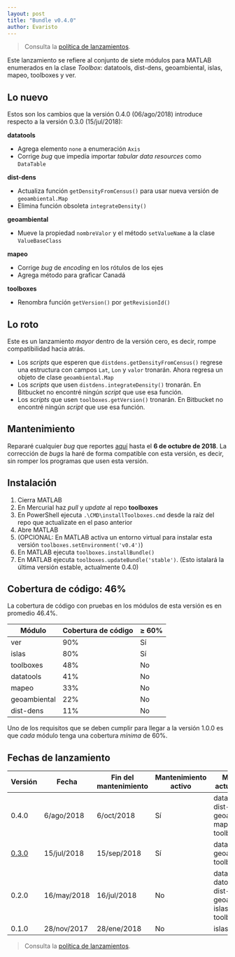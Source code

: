 ```yaml
---
layout: post
title: "Bundle v0.4.0"
author: Evaristo
---
```


> Consulta la [política de lanzamientos](lanzamientos.md).

Este lanzamiento se refiere al conjunto de siete módulos para MATLAB enumerados en la clase _Toolbox_: datatools, dist-dens, geoambiental, islas, mapeo, toolboxes y ver.

## Lo nuevo

Estos son los cambios que la versión 0.4.0 (06/ago/2018) introduce respecto a la versión 0.3.0 (15/jul/2018):

**datatools**

- Agrega elemento `none` a enumeración `Axis`
- Corrige _bug_ que impedía importar _tabular data resources_ como `DataTable`

**dist-dens**

- Actualiza función `getDensityFromCensus()` para usar nueva versión de `geoambiental.Map`
- Elimina función obsoleta `integrateDensity()`

**geoambiental**

- Mueve la propiedad `nombreValor` y el método `setValueName` a la clase `ValueBaseClass`

**mapeo**

- Corrige _bug_ de _encoding_ en los rótulos de los ejes
- Agrega método para graficar Canadá

**toolboxes**

- Renombra función `getVersion()` por `getRevisionId()`

## Lo roto

Este es un lanzamiento _mayor_ dentro de la versión cero, es decir, rompe compatibilidad hacia atrás.

- Los _scripts_ que esperen que `distdens.getDensityFromCensus()` regrese una estructura con campos `Lat`, `Lon` y `valor` tronarán. Ahora regresa un objeto de clase `geoambiental.Map`
- Los _scripts_ que usen `distdens.integrateDensity()` tronarán. En Bitbucket no encontré ningún _script_ que use esa función.
- Los _scripts_ que usen `toolboxes.getVersion()` tronarán. En Bitbucket no encontré ningún _script_ que use esa función.

## Mantenimiento

Repararé cualquier _bug_ que reportes [aquí](https://bitbucket.org/IslasGECI/analisis/issues/new) hasta el **6 de octubre de 2018**. La corrección de _bugs_ la haré de forma compatible con esta versión, es decir, sin romper los programas que usen esta versión.

## Instalación

1. Cierra MATLAB
1. En Mercurial haz _pull_ y _update_ al repo **toolboxes**
1. En PowerShell ejecuta `.\CMD\installToolboxes.cmd` desde la raíz del repo que actualizate en el paso anterior
1. Abre MATLAB
1. (OPCIONAL: En MATLAB activa un entorno virtual para instalar esta versión `toolboxes.setEnvironment('v0.4')`)
1. En MATLAB ejecuta `toolboxes.installBundle()`
1. En MATLAB ejecuta `toolboxes.updateBundle('stable')`. (Esto istalará la última versión estable, actualmente 0.4.0)

## Cobertura de código: 46%

La cobertura de código con pruebas en los módulos de esta versión es en promedio 46.4%.

Módulo       | Cobertura de código | &ge; 60%
-------------|---------------------|----------
ver          | 90%                 | Sí
islas        | 80%                 | Sí
toolboxes    | 48%                 | No
datatools    | 41%                 | No
mapeo        | 33%                 | No
geoambiental | 22%                 | No
dist-dens    | 11%                 | No

Uno de los requisitos que se deben cumplir para llegar a la versión 1.0.0 es que _cada_ módulo tenga una cobertura _mínima_ de 60%.

## Fechas de lanzamiento

Versión | Fecha       | Fin del mantenimiento | Mantenimiento activo | Módulos actualizados
--------|-------------|-----------------------|----------------------|---------------------
0.4.0                     | 6/ago/2018  | 6/oct/2018  | Sí | datatools, dist-dens, geoambiental, mapeo, toolboxes
[0.3.0](bundle_v0_3_0.md) | 15/jul/2018 | 15/sep/2018 | Sí | datatools, geoambiental, toolboxes, ver
0.2.0                     | 16/may/2018 | 16/jul/2018 | No | datatools, datos-texto, dist-dens, geoambiental, islas, mapeo, toolboxes
0.1.0                     | 28/nov/2017 | 28/ene/2018 | No | islas

> Consulta la [política de lanzamientos](lanzamientos.md).
